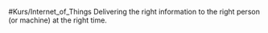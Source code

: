 #Kurs/Internet_of_Things 
Delivering the right information to the right person (or machine) at the right time.
